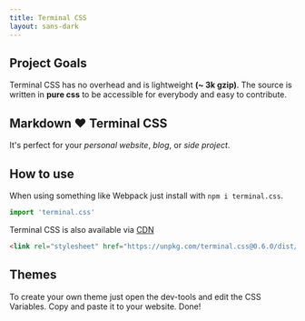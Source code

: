 ```yaml
---
title: Terminal CSS
layout: sans-dark
---
```


## Project Goals

Terminal CSS has no overhead and is lightweight **(~ 3k gzip)**. 
The source is written in **pure css** to be accessible for everybody and easy to contribute.

## Markdown ❤️ Terminal CSS 

It's perfect for your *personal website*, *blog*, or *side project*.

## How to use

When using something like Webpack just install with `npm i terminal.css`.

```js
import 'terminal.css'
```

Terminal CSS is also available via [CDN](https://unpkg.com/terminal.css@0.6.0/dist/terminal.min.css)

```html
<link rel="stylesheet" href="https://unpkg.com/terminal.css@0.6.0/dist/terminal.min.css" />
```

## Themes

To create your own theme just open the dev-tools and edit the CSS Variables. Copy and paste it to your website. Done!